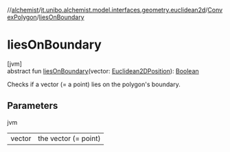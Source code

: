//[alchemist](../../../index.md)/[it.unibo.alchemist.model.interfaces.geometry.euclidean2d](../index.md)/[ConvexPolygon](index.md)/[liesOnBoundary](lies-on-boundary.md)

# liesOnBoundary

[jvm]\
abstract fun [liesOnBoundary](lies-on-boundary.md)(vector: [Euclidean2DPosition](../../it.unibo.alchemist.model.implementations.positions/-euclidean2-d-position/index.md)): [Boolean](https://kotlinlang.org/api/latest/jvm/stdlib/kotlin/-boolean/index.html)

Checks if a vector (= a point) lies on the polygon's boundary.

## Parameters

jvm

| | |
|---|---|
| vector | the vector (= point) |
